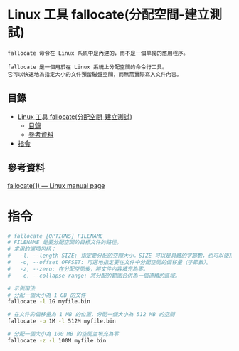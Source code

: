 # Linux 工具 fallocate(分配空間-建立測試)

```
fallocate 命令在 Linux 系統中是內建的，而不是一個單獨的應用程序。

fallocate 是一個用於在 Linux 系統上分配空間的命令行工具。
它可以快速地為指定大小的文件預留磁盤空間，而無需實際寫入文件內容。
```

## 目錄

- [Linux 工具 fallocate(分配空間-建立測試)](#linux-工具-fallocate分配空間-建立測試)
	- [目錄](#目錄)
	- [參考資料](#參考資料)
- [指令](#指令)

## 參考資料

[fallocate(1) — Linux manual page](https://man7.org/linux/man-pages/man1/fallocate.1.html)

# 指令

```bash
# fallocate [OPTIONS] FILENAME
# FILENAME 是要分配空間的目標文件的路徑。
# 常用的選項包括：
# 	-l, --length SIZE: 指定要分配的空間大小。SIZE 可以是具體的字節數，也可以使用後綴符號，如 K（KB）、M（MB）、G（GB）等。
# 	-o, --offset OFFSET: 可選地指定要在文件中分配空間的偏移量（字節數）。
# 	-z, --zero: 在分配空間後，將文件內容填充為零。
# 	-c, --collapse-range: 將分配的範圍合併為一個連續的區域。

# 示例用法
# 分配一個大小為 1 GB 的文件
fallocate -l 1G myfile.bin

# 在文件的偏移量為 1 MB 的位置，分配一個大小為 512 MB 的空間
fallocate -o 1M -l 512M myfile.bin

# 分配一個大小為 100 MB 的空間並填充為零
fallocate -z -l 100M myfile.bin
```
